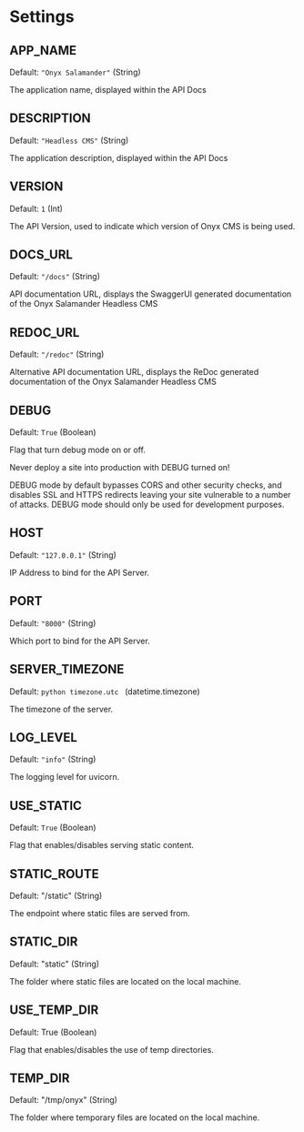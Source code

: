 # Settings

## APP_NAME
Default: `"Onyx Salamander"` (String)

The application name, displayed within the API Docs

## DESCRIPTION
Default: `"Headless CMS"` (String)

The application description, displayed within the API Docs

## VERSION
Default: `1` (Int)

The API Version, used to indicate which version of Onyx CMS is being used.

## DOCS_URL
Default: `"/docs"` (String)

API documentation URL, displays the SwaggerUI generated documentation of the Onyx Salamander Headless CMS

## REDOC_URL
Default: `"/redoc"` (String)

Alternative API documentation URL, displays the ReDoc generated documentation of the Onyx Salamander Headless CMS

## DEBUG
Default: `True` (Boolean)

Flag that turn debug mode on or off.

Never deploy a site into production with DEBUG turned on!

DEBUG mode by default bypasses CORS and other security checks, and disables SSL and HTTPS redirects leaving your site vulnerable to a number of attacks. DEBUG mode should only be used for development purposes.

## HOST
Default: `"127.0.0.1"` (String)

IP Address to bind for the API Server.

## PORT
Default: `"8000"` (String)

Which port to bind for the API Server.

## SERVER_TIMEZONE
Default: ```python timezone.utc ``` (datetime.timezone)

The timezone of the server.

## LOG_LEVEL
Default: `"info"` (String)

The logging level for uvicorn.

## USE_STATIC
Default: `True` (Boolean)

Flag that enables/disables serving static content.

## STATIC_ROUTE
Default: "/static" (String)

The endpoint where static files are served from.

## STATIC_DIR
Default: "static" (String)

The folder where static files are located on the local machine.

## USE_TEMP_DIR
Default: True (Boolean)

Flag that enables/disables the use of temp directories.

## TEMP_DIR
Default: "/tmp/onyx" (String)

The folder where temporary files are located on the local machine.